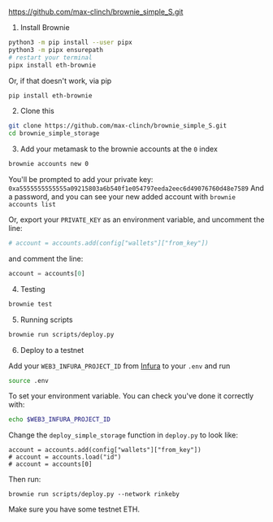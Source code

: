 https://github.com/max-clinch/brownie_simple_S.git

1. Install Brownie

```bash
python3 -m pip install --user pipx
python3 -m pipx ensurepath
# restart your terminal
pipx install eth-brownie
```
Or, if that doesn't work, via pip
```bash
pip install eth-brownie
```

2. Clone this
```bash
git clone https://github.com/max-clinch/brownie_simple_S.git
cd brownie_simple_storage
```
3. Add your metamask to the brownie accounts at the `0` index

```bash
brownie accounts new 0
```
You'll be prompted to add your private key:
`0xa5555555555555a09215803a6b540f1e054797eeda2eec6d49076760d48e7589`
And a password, and you can see your new added account with `brownie accounts list`

Or, export your `PRIVATE_KEY` as an environment variable, and uncomment the line:
```python
# account = accounts.add(config["wallets"]["from_key"])
```
and comment the line:
```python
account = accounts[0]
```

4. Testing

```bash
brownie test
```

5. Running scripts

```bash
brownie run scripts/deploy.py
```

6. Deploy to a testnet

Add your `WEB3_INFURA_PROJECT_ID` from [Infura](https://infura.io/) to your `.env` and run 
```bash
source .env
``` 
To set your environment variable. You can check you've done it correctly with:
```bash
echo $WEB3_INFURA_PROJECT_ID
```
Change the `deploy_simple_storage` function in `deploy.py` to look like:
```
account = accounts.add(config["wallets"]["from_key"])
# account = accounts.load("id")
# account = accounts[0]
```

Then run:
```
brownie run scripts/deploy.py --network rinkeby
```

Make sure you have some testnet ETH. 


